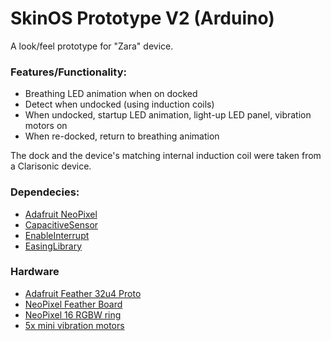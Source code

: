 # SkinOS Prototype V2 (Arduino)
A look/feel prototype for "Zara" device. 

### Features/Functionality:

 * Breathing LED animation when on docked
 * Detect when undocked (using induction coils)
 * When undocked, startup LED animation, light-up LED panel, vibration motors on
 * When re-docked, return to breathing animation

The dock and the device's matching internal induction coil were taken from a Clarisonic device. 

### Dependecies:
* [Adafruit NeoPixel](https://github.com/adafruit/Adafruit_NeoPixel) 
* [CapacitiveSensor](https://github.com/PaulStoffregen/CapacitiveSensor)
* [EnableInterrupt](https://github.com/GreyGnome/EnableInterrupt )
* [EasingLibrary](http://andybrown.me.uk/2010/12/05/animation-on-the-arduino-with-easing-functions/)


### Hardware
* [Adafruit Feather 32u4 Proto](https://www.adafruit.com/products/2771)
* [NeoPixel Feather Board](https://www.adafruit.com/products/2945)
* [NeoPixel 16 RGBW ring](https://www.adafruit.com/products/2854)
* [5x mini vibration motors](https://www.adafruit.com/products/1201)


